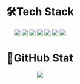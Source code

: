 <h1 align = "center">🛠Tech Stack</h1>
<p align= "center">
<img src="https://img.shields.io/badge/Kotlin-7F52FF?style=flat-square&logo=Kotlin&logoColor=white">
<img src="https://img.shields.io/badge/Java-007396?style=flat-square&logo=Java&logoColor=white">
<img src="https://img.shields.io/badge/Android-3DDC84?style=flat-square&logo=Android&logoColor=white">
<img src="https://img.shields.io/badge/Firebase-DD2C00?style=flat-square&logo=Firebase&logoColor=white">
<img src="https://img.shields.io/badge/Notion-000000?style=flat-square&logo=Notion&logoColor=white">
<img src="https://img.shields.io/badge/GitHub-000000?style=flat-square&logo=GitHub&logoColor=white">
<img src="https://img.shields.io/badge/Figma-F24E1E?style=flat-square&logo=Figma&logoColor=white">


  
<h1 align = 'center'>🏅GitHub Stat</h1>
<div align = "center">
<img src="https://github-readme-stats.vercel.app/api?username=IamJuco&show_icons=true&theme=graywhite">
</div>

<!--
**juseonghyun/Juseonghyun** is a ✨ _special_ ✨ repository because its `README.md` (this file) appears on your GitHub profile.



